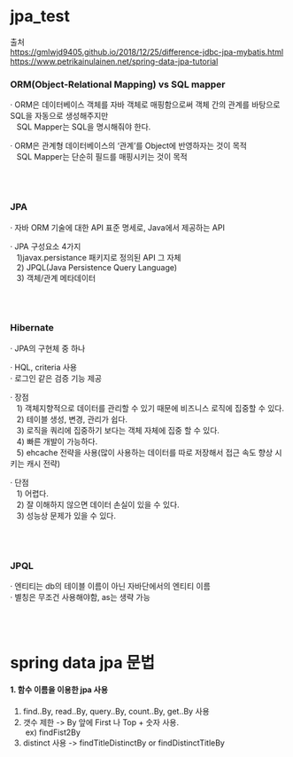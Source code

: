 # jpa_test  
    
출처  
https://gmlwjd9405.github.io/2018/12/25/difference-jdbc-jpa-mybatis.html  
https://www.petrikainulainen.net/spring-data-jpa-tutorial
    
### ORM(Object-Relational Mapping) vs SQL mapper  
· ORM은 데이터베이스 객체를 자바 객체로 매핑함으로써 객체 간의 관계를 바탕으로 SQL을 자동으로 생성해주지만  
&nbsp;&nbsp; SQL Mapper는 SQL을 명시해줘야 한다.  
  
· ORM은 관계형 데이터베이스의 ‘관계’를 Object에 반영하자는 것이 목적  
&nbsp;&nbsp; SQL Mapper는 단순히 필드를 매핑시키는 것이 목적  
  
<br/>
<br/>

### JPA  
· 자바 ORM 기술에 대한 API 표준 명세로, Java에서 제공하는 API  
  
· JPA 구성요소 4가지  
&nbsp;&nbsp; 1)javax.persistance 패키지로 정의된 API 그 자체  
&nbsp;&nbsp; 2) JPQL(Java Persistence Query Language)  
&nbsp;&nbsp; 3) 객체/관계 메타데이터  

<br/>
<br/>

### Hibernate
· JPA의 구현체 중 하나  
  
· HQL, criteria 사용  
· 로그인 같은 검증 기능 제공  
  
· 장점  
&nbsp;&nbsp; 1) 객체지향적으로 데이터를 관리할 수 있기 때문에 비즈니스 로직에 집중할 수 있다.  
&nbsp;&nbsp; 2) 테이블 생성, 변경, 관리가 쉽다.  
&nbsp;&nbsp; 3) 로직을 쿼리에 집중하기 보다는 객체 자체에 집중 할 수 있다.  
&nbsp;&nbsp; 4) 빠른 개발이 가능하다.  
&nbsp;&nbsp; 5) ehcache 전략을 사용(많이 사용하는 데이터를 따로 저장해서 접근 속도 향상 시키는 캐시 전략)  
  
· 단점  
&nbsp;&nbsp; 1) 어렵다.  
&nbsp;&nbsp; 2) 잘 이해하지 않으면 데이터 손실이 있을 수 있다.  
&nbsp;&nbsp; 3) 성능상 문제가 있을 수 있다.  

<br/>
<br/>

### JPQL  
· 엔티티는 db의 테이블 이름이 아닌 자바단에서의 엔티티 이름  
· 별칭은 무조건 사용해야함, as는 생략 가능  

<br/>
<br/>

# spring data jpa 문법  

#### 1. 함수 이름을 이용한 jpa 사용  
1) find..By, read..By, query..By, count..By, get..By 사용  
2) 갯수 제한 -> By 앞에 First 나 Top + 숫자 사용.  
&nbsp;ex) findFist2By  
3) distinct 사용 -> findTitleDistinctBy or findDistinctTitleBy  
